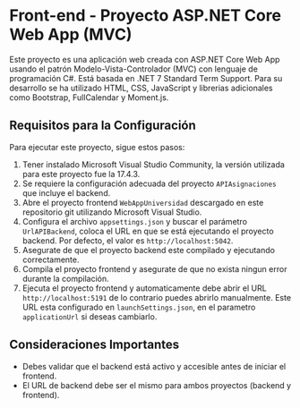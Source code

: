 # Front-end - Proyecto ASP.NET Core Web App (MVC)

Este proyecto es una aplicación web creada con ASP.NET Core Web App usando el patrón Modelo-Vista-Controlador (MVC) con lenguaje de programación C#.
Está basada en .NET 7 Standard Term Support. 
Para su desarrollo se ha utilizado HTML, CSS, JavaScript y librerias adicionales como Bootstrap, FullCalendar y Moment.js.

## Requisitos para la Configuración

Para ejecutar este proyecto, sigue estos pasos:

1. Tener instalado Microsoft Visual Studio Community, la versión utilizada para este proyecto fue la 17.4.3.
2. Se requiere la configuración adecuada del proyecto `APIAsignaciones` que incluye el backend.
3. Abre el proyecto frontend `WebAppUniversidad` descargado en este repositorio git utilizando Microsoft Visual Studio.
4. Configura el archivo `appsettings.json` y buscar el parámetro `UrlAPIBackend`, coloca el URL en que se está ejecutando el proyecto backend. Por defecto, el valor es `http://localhost:5042`.
5. Asegurate de que el proyecto backend este compilado y ejecutando correctamente.
6. Compila el proyecto frontend y asegurate de que no exista ningun error durante la compilación.
7. Ejecuta el proyecto frontend y automaticamente debe abrir el URL `http://localhost:5191` de lo contrario puedes abrirlo manualmente. Este URL esta configurado en `launchSettings.json`, en el parametro `applicationUrl` si deseas cambiarlo.

## Consideraciones Importantes

- Debes validar que el backend está activo y accesible antes de iniciar el frontend.
- El URL de backend debe ser el mismo para ambos proyectos (backend y frontend).

